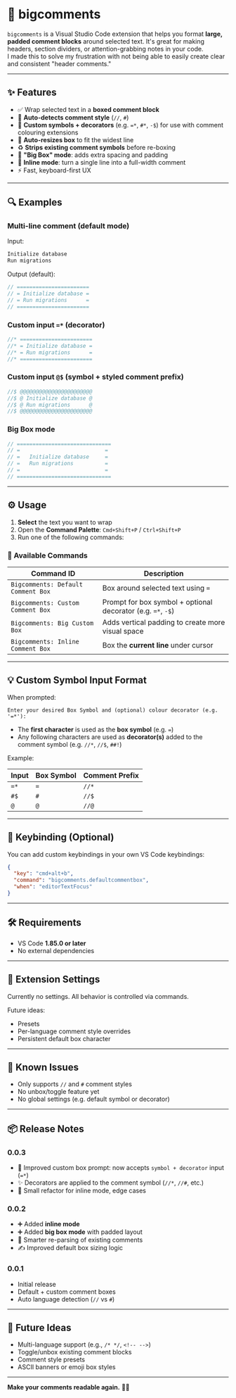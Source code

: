 # 🧱 bigcomments

`bigcomments` is a Visual Studio Code extension that helps you format **large, padded comment blocks** around selected text. It's great for making headers, section dividers, or attention-grabbing notes in your code.  
I made this to solve my frustration with not being able to easily create clear and consistent "header comments."

---

## ✨ Features

- ✅ Wrap selected text in a **boxed comment block**
- 🧠 **Auto-detects comment style** (`//`, `#`)
- 💬 **Custom symbols + decorators** (e.g. `=*`, `#*`, `-$`) for use with comment colouring extensions
- 📏 **Auto-resizes box** to fit the widest line
- ♻️ **Strips existing comment symbols** before re-boxing
- 🧱 **"Big Box" mode**: adds extra spacing and padding
- 📍 **Inline mode**: turn a single line into a full-width comment
- ⚡ Fast, keyboard-first UX

---

## 🔍 Examples

### Multi-line comment (default mode)

Input:

```js
Initialize database
Run migrations
```

Output (default):

```js
// =======================
// = Initialize database =
// = Run migrations      =
// =======================
```

### Custom input `=*` (decorator)

```js
//* =======================
//* = Initialize database =
//* = Run migrations      =
//* =======================
```

### Custom input `@$` (symbol + styled comment prefix)

```js
//$ @@@@@@@@@@@@@@@@@@@@@@@
//$ @ Initialize database @
//$ @ Run migrations      @
//$ @@@@@@@@@@@@@@@@@@@@@@@
```

### Big Box mode

```js
// ==============================
// =                           =
// =   Initialize database     =
// =   Run migrations          =
// =                           =
// ==============================
```

---

## ⚙️ Usage

1. **Select** the text you want to wrap
2. Open the **Command Palette**: `Cmd+Shift+P` / `Ctrl+Shift+P`
3. Run one of the following commands:

### 🧾 Available Commands

| Command ID                         | Description                                                  |
| ---------------------------------- | ------------------------------------------------------------ |
| `Bigcomments: Default Comment Box` | Box around selected text using `=`                           |
| `Bigcomments: Custom Comment Box`  | Prompt for box symbol + optional decorator (e.g. `=*`, `-$`) |
| `Bigcomments: Big Custom Box`      | Adds vertical padding to create more visual space            |
| `Bigcomments: Inline Comment Box`  | Box the **current line** under cursor                        |

---

## 💡 Custom Symbol Input Format

When prompted:

```
Enter your desired Box Symbol and (optional) colour decorator (e.g. '=*'):
```

- The **first character** is used as the **box symbol** (e.g. `=`)
- Any following characters are used as **decorator(s)** added to the comment symbol (e.g. `//*`, `//$`, `##!`)

Example:

| Input | Box Symbol | Comment Prefix |
| ----- | ---------- | -------------- |
| `=*`  | `=`        | `//*`          |
| `#$`  | `#`        | `//$`          |
| `@`   | `@`        | `//@`          |

---

## 🎹 Keybinding (Optional)

You can add custom keybindings in your own VS Code keybindings:

```json
{
  "key": "cmd+alt+b",
  "command": "bigcomments.defaultcommentbox",
  "when": "editorTextFocus"
}
```

---

## 🛠 Requirements

- VS Code **1.85.0 or later**
- No external dependencies

---

## 📌 Extension Settings

Currently no settings. All behavior is controlled via commands.

Future ideas:

- Presets
- Per-language comment style overrides
- Persistent default box character

---

## 🐞 Known Issues

- Only supports `//` and `#` comment styles
- No unbox/toggle feature yet
- No global settings (e.g. default symbol or decorator)

---

## 📦 Release Notes

### 0.0.3

- 🔡 Improved custom box prompt: now accepts `symbol + decorator` input (`=*`)
- ✨ Decorators are applied to the comment symbol (`//*`, `//#`, etc.)
- 🔄 Small refactor for inline mode, edge cases

### 0.0.2

- ➕ Added **inline mode**
- ➕ Added **big box mode** with padded layout
- 🧠 Smarter re-parsing of existing comments
- ✍️ Improved default box sizing logic

### 0.0.1

- Initial release
- Default + custom comment boxes
- Auto language detection (`//` vs `#`)

---

## 🧪 Future Ideas

- Multi-language support (e.g., `/* */`, `<!-- -->`)
- Toggle/unbox existing comment blocks
- Comment style presets
- ASCII banners or emoji box styles

---

**Make your comments readable again.** 💬✨
